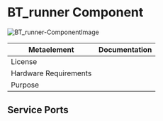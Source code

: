<!--- This file is generated from the BT_runner.componentDocumentation model --->
<!--- do not modify this file manually as it will by automatically overwritten by the code generator, modify the model instead and re-generate this file --->

# BT_runner Component

![BT_runner-ComponentImage](https://github.com/Servicerobotics-Ulm/ComponentRepository/blob/master/BT_runner/model/BT_runnerComponentDefinition.jpg)


| Metaelement | Documentation |
|-------------|---------------|
| License |  |
| Hardware Requirements |  |
| Purpose |  |



## Service Ports


